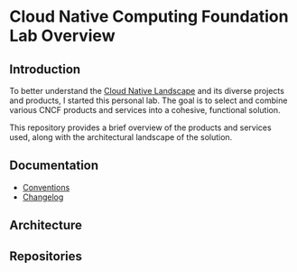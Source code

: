 # Cloud Native Computing Foundation Lab Overview

## Introduction

To better understand the [Cloud Native Landscape](https://landscape.cncf.io/) and its diverse projects and products, I started this personal lab.
The goal is to select and combine various CNCF products and services into a cohesive, functional solution.

This repository provides a brief overview of the products and services used, along with the architectural landscape of the solution.

## Documentation

- [Conventions](./docs/conventions.md)
- [Changelog](./docs/changelog.md)

## Architecture

## Repositories
